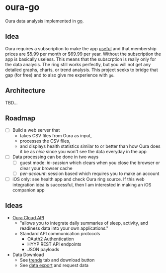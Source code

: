# oura-go

Oura data analysis implemented in [go](https://go.dev/).

## Idea

Oura requires a subscription to make the app
[useful](https://support.ouraring.com/hc/en-us/articles/4409086524819-Oura-Membership#h_01G8WAVXM9JW4V404YN0PTDK48)
and that membership prices are $5.99 per month or $69.99 per year. Without the
subscription the app is basically useless. This means that the subscrption is
really only for the data analysis. The ring still works perfectly, but you will
not get any detailed graphs, charts, or trend analysis. This project seeks to
bridge that gap (for free) and to also give me experience with `go`.

## Architecture

TBD...

## Roadmap

- [ ] Build a web server that
  - takes CSV files from Oura as input,
  - processes the CSV files,
  - and displays health statistics similar to or better than how Oura does it
    be as _nice_ since you won't see the data everyday in the app
- [ ] Data processing can be done in two ways
  - [ ] guest mode: _in-session_ which clears when you close the browser or
        clear your browser cache
  - [ ] _per-account_: session based which requires you to make an account
- [ ] iOS only: see health app and check Oura ring source. If this web
      integration idea is successful, then I am interested in making an iOS
      companion app

## Ideas

- [Oura Cloud API](https://cloud.ouraring.com/oauth/developer)
  - "allows you to integrate daily summaries of sleep, activity, and readiness
    data into your own applications."
  - Standard API communication protocols
    - OAuth2 Authentication
    - HYYP REST API endpoints
    - JSON payloads
- Data Download
  - See [trends](https://cloud.ouraring.com/trends) tab and download button
  - See [data export](https://membership.ouraring.com/data-export) and request
    data
